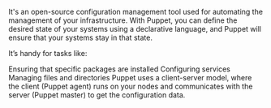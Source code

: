 It's an open-source configuration management tool used for automating the management of your infrastructure. With Puppet, you can define the desired state of your systems using a declarative language, and Puppet will ensure that your systems stay in that state.

It’s handy for tasks like:

Ensuring that specific packages are installed
Configuring services
Managing files and directories
Puppet uses a client-server model, where the client (Puppet agent) runs on your nodes and communicates with the server (Puppet master) to get the configuration data.
